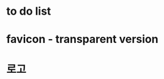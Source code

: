 # to do list

# favicon - transparent version

<link rel="apple-touch-icon" sizes="57x57" href="/apple-icon-57x57.png">
<link rel="apple-touch-icon" sizes="60x60" href="/apple-icon-60x60.png">
<link rel="apple-touch-icon" sizes="72x72" href="/apple-icon-72x72.png">
<link rel="apple-touch-icon" sizes="76x76" href="/apple-icon-76x76.png">
<link rel="apple-touch-icon" sizes="114x114" href="/apple-icon-114x114.png">
<link rel="apple-touch-icon" sizes="120x120" href="/apple-icon-120x120.png">
<link rel="apple-touch-icon" sizes="144x144" href="/apple-icon-144x144.png">
<link rel="apple-touch-icon" sizes="152x152" href="/apple-icon-152x152.png">
<link rel="apple-touch-icon" sizes="180x180" href="/apple-icon-180x180.png">
<link rel="icon" type="image/png" sizes="192x192"  href="/android-icon-192x192.png">
<link rel="icon" type="image/png" sizes="32x32" href="/favicon-32x32.png">
<link rel="icon" type="image/png" sizes="96x96" href="/favicon-96x96.png">
<link rel="icon" type="image/png" sizes="16x16" href="/favicon-16x16.png">
<link rel="manifest" href="/manifest.json">
<meta name="msapplication-TileColor" content="#ffffff">
<meta name="msapplication-TileImage" content="/ms-icon-144x144.png">
<meta name="theme-color" content="#ffffff">

# 로고

<!-- 👇 logos -->
<!--full name, netflix logo -->
<!-- <svg class="svg-icon">
      <g id="netflix-logo">
        <path
          d="M105.06233,14.2806261 L110.999156,30 C109.249227,29.7497422 107.500234,29.4366857 105.718437,29.1554972 L102.374168,20.4686475 L98.9371075,28.4375293 C97.2499766,28.1563408 95.5928391,28.061674 93.9057081,27.8432843 L99.9372012,14.0931671 L94.4680851,-5.68434189e-14 L99.5313525,-5.68434189e-14 L102.593495,7.87421502 L105.874965,-5.68434189e-14 L110.999156,-5.68434189e-14 L105.06233,14.2806261 Z M90.4686475,-5.68434189e-14 L85.8749649,-5.68434189e-14 L85.8749649,27.2499766 C87.3746368,27.3437061 88.9371075,27.4055675 90.4686475,27.5930265 L90.4686475,-5.68434189e-14 Z M81.9055207,26.93692 C77.7186241,26.6557316 73.5307901,26.4064111 69.250164,26.3117443 L69.250164,-5.68434189e-14 L73.9366389,-5.68434189e-14 L73.9366389,21.8745899 C76.6248008,21.9373887 79.3120255,22.1557784 81.9055207,22.2804387 L81.9055207,26.93692 Z M64.2496954,10.6561065 L64.2496954,15.3435186 L57.8442216,15.3435186 L57.8442216,25.9996251 L53.2186709,25.9996251 L53.2186709,-5.68434189e-14 L66.3436123,-5.68434189e-14 L66.3436123,4.68741213 L57.8442216,4.68741213 L57.8442216,10.6561065 L64.2496954,10.6561065 Z M45.3435186,4.68741213 L45.3435186,26.2498828 C43.7810479,26.2498828 42.1876465,26.2498828 40.6561065,26.3117443 L40.6561065,4.68741213 L35.8121661,4.68741213 L35.8121661,-5.68434189e-14 L50.2183897,-5.68434189e-14 L50.2183897,4.68741213 L45.3435186,4.68741213 Z M30.749836,15.5928391 C28.687787,15.5928391 26.2498828,15.5928391 24.4999531,15.6875059 L24.4999531,22.6562939 C27.2499766,22.4678976 30,22.2495079 32.7809542,22.1557784 L32.7809542,26.6557316 L19.812541,27.6876933 L19.812541,-5.68434189e-14 L32.7809542,-5.68434189e-14 L32.7809542,4.68741213 L24.4999531,4.68741213 L24.4999531,10.9991564 C26.3126816,10.9991564 29.0936358,10.9054269 30.749836,10.9054269 L30.749836,15.5928391 Z M4.78114163,12.9684132 L4.78114163,29.3429562 C3.09401069,29.5313525 1.59340144,29.7497422 0,30 L0,-5.68434189e-14 L4.4690224,-5.68434189e-14 L10.562377,17.0315868 L10.562377,-5.68434189e-14 L15.2497891,-5.68434189e-14 L15.2497891,28.061674 C13.5935889,28.3437998 11.906458,28.4375293 10.1246602,28.6868498 L4.78114163,12.9684132 Z"
          id="Fill-14"
          fill=var(--main-ci-color)
        ></path>
      </g>
    </svg> -->
<!--simple ver, netflix logo -->
<!-- <svg class="value-prop-logo" focusable="false" viewBox="225 0 552 1000" aria-hidden="true" data-uia="n-logo"><defs><radialGradient id="9df69f74-6264-4909-992e-84960a3b127b-a" r="75%" gradientTransform="matrix(.38 0 .5785 1 .02 0)"><stop offset="60%" stop-opacity=".3"></stop><stop offset="90%" stop-opacity=".05"></stop><stop offset="100%" stop-opacity="0"></stop></radialGradient></defs><path d="M225 0v1000c60-8 138-14 198-17V0H225" fill="#b1060e"></path><path d="M579 0v983c71 3 131 9 198 17V0H579" fill="#b1060e"></path><path d="M225 0v200l198 600V557l151 426c76 3 136 9 203 17V800L579 200v240L423 0H225" fill="url(#9df69f74-6264-4909-992e-84960a3b127b-a)"></path><path d="M225 0l349 983c76 3 136 9 203 17L423 0H225" fill="#e50914"></path></svg>
    <path d="M225 0v200l198 600V557l151 426c76 3 136 9 203 17V800L579 200v240L423 0H225" fill="url(#9df69f74-6264-4909-992e-84960a3b127b-a)"></path>
      <path d="M225 0v1000c60-8 138-14 198-17V0H225" fill="#b1060e"></path>
      <path d="M579 0v983c71 3 131 9 198 17V0H579" fill="#b1060e"></path>
      <path
        d="M225 0v200l198 600V557l151 426c76 3 136 9 203 17V800L579 200v240L423 0H225"
        fill="url(#9df69f74-6264-4909-992e-84960a3b127b-a)"
      ></path>
      <path
        d="M225 0l349 983c76 3 136 9 203 17L423 0H225"
        fill=varl(--main-ci-color)
      ></path>
    </svg> -->
